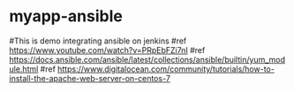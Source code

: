 # myapp-ansible
#This is demo integrating ansible on jenkins
#ref https://www.youtube.com/watch?v=PRpEbFZi7nI
#ref https://docs.ansible.com/ansible/latest/collections/ansible/builtin/yum_module.html
#ref https://www.digitalocean.com/community/tutorials/how-to-install-the-apache-web-server-on-centos-7

